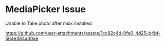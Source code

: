 # MediaPicker Issue

Unable to Take photo after msix installed

https://github.com/user-attachments/assets/1cc82c4d-0fe0-4d25-b4bf-564e384a00ae

